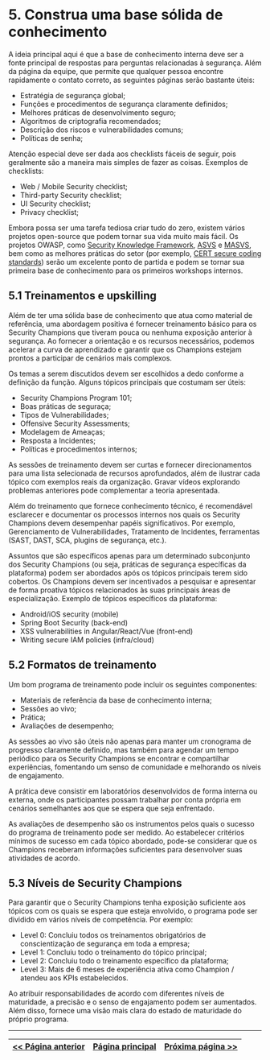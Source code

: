 # 5. Construa uma base sólida de conhecimento
A ideia principal aqui é que a base de conhecimento interna deve ser a fonte principal de respostas para perguntas relacionadas à segurança. Além da página da equipe, que permite que qualquer pessoa encontre rapidamente o contato correto, as seguintes páginas serão bastante úteis:
- Estratégia de segurança global;
- Funções e procedimentos de segurança claramente definidos;
- Melhores práticas de desenvolvimento seguro;
- Algoritmos de criptografia recomendados;
- Descrição dos riscos e vulnerabilidades comuns;
- Políticas de senha;

Atenção especial deve ser dada aos checklists fáceis de seguir, pois geralmente são a maneira mais simples de fazer as coisas. Exemplos de checklists:
- Web / Mobile Security checklist;
- Third-party Security checklist;
- UI Security checklist;
- Privacy checklist;

Embora possa ser uma tarefa tediosa criar tudo do zero, existem vários projetos open-source que podem tornar sua vida muito mais fácil. Os projetos OWASP, como [Security Knowledge Framework](https://www.securityknowledgeframework.org), [ASVS](https://www.owasp.org/index.php/Category:OWASP_Application_Security_Verification_Standard_Project) e [MASVS](https://github.com/OWASP/owasp-masvs), bem como as melhores práticas do setor (por exemplo, [CERT secure coding standards](https://www.securecoding.cert.org/confluence/display/seccode/SEI+CERT+Coding+Standards)) serão um excelente ponto de partida e podem se tornar sua primeira base de conhecimento para os primeiros workshops internos.

## 5.1 Treinamentos e upskilling
Além de ter uma sólida base de conhecimento que atua como material de referência, uma abordagem positiva é fornecer treinamento básico para os Security Champions que tiveram pouca ou nenhuma exposição anterior à segurança. Ao fornecer a orientação e os recursos necessários, podemos acelerar a curva de aprendizado e garantir que os Champions estejam prontos a participar de cenários mais complexos.

Os temas a serem discutidos devem ser escolhidos a dedo conforme a definição da função. Alguns tópicos principais que costumam ser úteis:
- Security Champions Program 101;
- Boas práticas de seguraça;
- Tipos de Vulnerabilidades;
- Offensive Security Assessments;
- Modelagem de Ameaças;
- Resposta a Incidentes;
- Políticas e procedimentos internos;

As sessões de treinamento devem ser curtas e fornecer direcionamentos para uma lista selecionada de recursos aprofundados, além de ilustrar cada tópico com exemplos reais da organização. Gravar vídeos explorando problemas anteriores pode complementar a teoria apresentada.

Além do treinamento que fornece conhecimento técnico, é recomendável esclarecer e documentar os processos internos nos quais os Security Champions devem desempenhar papéis significativos. Por exemplo, Gerenciamento de Vulnerabilidades, Tratamento de Incidentes, ferramentas (SAST, DAST, SCA, plugins de segurança, etc.).

Assuntos que são específicos apenas para um determinado subconjunto dos Security Champions (ou seja, práticas de segurança específicas da plataforma) podem ser abordados após os tópicos principais terem sido cobertos. Os Champions devem ser incentivados a pesquisar e apresentar de forma proativa tópicos relacionados às suas principais áreas de especialização. Exemplo de tópicos específicos da plataforma:
- Android/iOS security (mobile)
- Spring Boot Security (back-end)
- XSS vulnerabilities in Angular/React/Vue (front-end)
- Writing secure IAM policies (infra/cloud)

## 5.2 Formatos de treinamento
Um bom programa de treinamento pode incluir os seguintes componentes:
- Materiais de referência da base de conhecimento interna;
- Sessões ao vivo;
- Prática;
- Avaliações de desempenho;

As sessões ao vivo são úteis não apenas para manter um cronograma de progresso claramente definido, mas também para agendar um tempo periódico para os Security Champions se encontrar e compartilhar experiências, fomentando um senso de comunidade e melhorando os níveis de engajamento.

A prática deve consistir em laboratórios desenvolvidos de forma interna ou externa, onde os participantes possam trabalhar por conta própria em cenários semelhantes aos que se espera que seja enfrentado.

As avaliações de desempenho são os instrumentos pelos quais o sucesso do programa de treinamento pode ser medido. Ao estabelecer critérios mínimos de sucesso em cada tópico abordado, pode-se considerar que os Champions receberam informações suficientes para desenvolver suas atividades de acordo.


## 5.3 Níveis de Security Champions
Para garantir que o Security Champions tenha exposição suficiente aos tópicos com os quais se espera que esteja envolvido, o programa pode ser dividido em vários níveis de competência. Por exemplo:

- Level 0: Concluiu todos os treinamentos obrigatórios de conscientização de segurança em toda a empresa;
- Level 1: Concluiu todo o treinamento do tópico principal;
- Level 2: Concluiu todo o treinamento específico da plataforma;
- Level 3: Mais de 6 meses de experiência ativa como Champion / atendeu aos KPIs estabelecidos.

Ao atribuir responsabilidades de acordo com diferentes níveis de maturidade, a precisão e o senso de engajamento podem ser aumentados. Além disso, fornece uma visão mais clara do estado de maturidade do próprio programa.

---

[<< Página anterior](4.%20Configurar%20canais%20de%20comunicação.md) | [Página principal](../README.md) | [Próxima página >>](6.%20Manter%20o%20interesse.md)
| --- | --- | --- |